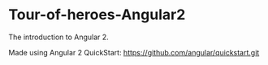 # Tour-of-heroes-Angular2

The introduction to Angular 2.

Made using Angular 2 QuickStart: https://github.com/angular/quickstart.git
